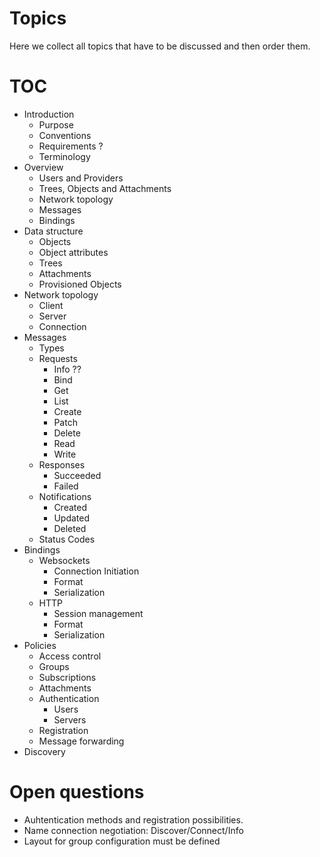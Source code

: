 # Topics
Here we collect all topics that have to be discussed and then order them.

# TOC

* Introduction
  * Purpose
  * Conventions
  * Requirements ?
  * Terminology
* Overview
  * Users and Providers
  * Trees, Objects and Attachments
  * Network topology
  * Messages
  * Bindings
* Data structure
  * Objects
  * Object attributes
  * Trees
  * Attachments
  * Provisioned Objects
* Network topology
  * Client
  * Server
  * Connection
* Messages
  * Types
  * Requests
    * Info ??
    * Bind
    * Get
    * List
    * Create
    * Patch
    * Delete
    * Read
    * Write
  * Responses
    * Succeeded
    * Failed
  * Notifications
    * Created
    * Updated
    * Deleted
  * Status Codes
* Bindings
  * Websockets
    * Connection Initiation
    * Format
    * Serialization
  * HTTP
    * Session management
    * Format
    * Serialization
* Policies
  * Access control
  * Groups
  * Subscriptions
  * Attachments
  * Authentication
    * Users
    * Servers
  * Registration
  * Message forwarding
* Discovery

# Open questions
* Auhtentication methods and registration possibilities.
* Name connection negotiation: Discover/Connect/Info
* Layout for group configuration must be defined
